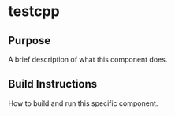 # testcpp
## Purpose
A brief description of what this component does.

## Build Instructions
How to build and run this specific component.
